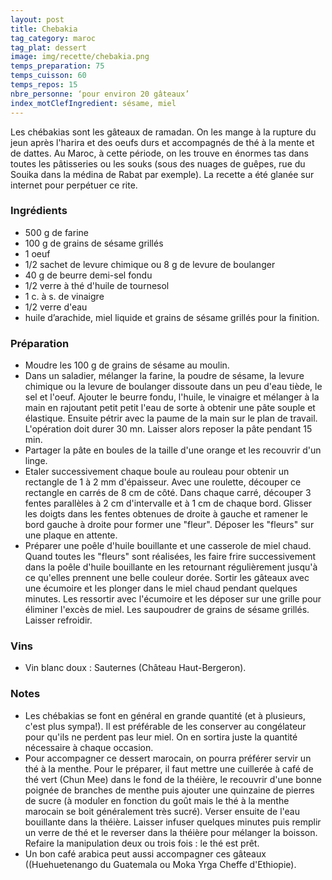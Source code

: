 ```yaml
---
layout: post
title: Chebakia
tag_category: maroc
tag_plat: dessert
image: img/recette/chebakia.png
temps_preparation: 75
temps_cuisson: 60
temps_repos: 15
nbre_personne: ‘pour environ 20 gâteaux’
index_motClefIngredient: sésame, miel
---
```

Les chébakias sont les gâteaux de ramadan. On les mange à la rupture du jeun après l'harira et des oeufs durs et accompagnés de thé à la mente et de dattes. Au Maroc, à cette période, on les trouve en énormes tas dans toutes les pâtisseries ou les souks (sous des nuages de guêpes, rue du Souika dans la médina de Rabat par exemple). La recette a été glanée sur internet pour perpétuer ce rite.

### Ingrédients
* 500 g de farine
* 100 g de grains de sésame grillés
* 1 oeuf
* 1/2 sachet de levure chimique ou 8 g de levure de boulanger
* 40 g de beurre demi-sel fondu
* 1/2 verre à thé d'huile de tournesol
* 1 c. à s. de vinaigre
* 1/2 verre d'eau
* huile d’arachide, miel liquide et grains de sésame grillés pour la finition.

### Préparation
* Moudre les 100 g de grains de sésame au moulin.
* Dans un saladier, mélanger la farine, la poudre de sésame, la levure chimique ou la levure de boulanger dissoute dans un peu d'eau tiède, le sel et l'oeuf. Ajouter le beurre fondu, l'huile, le vinaigre et mélanger à la main en rajoutant petit petit l'eau de sorte à obtenir une pâte souple et élastique. Ensuite pétrir avec la paume de la main sur le plan de travail. L'opération doit durer 30 mn. Laisser alors reposer la pâte pendant 15 min.
* Partager la pâte en boules de la taille d'une orange et les recouvrir d'un linge.
* Etaler successivement chaque boule au rouleau pour obtenir un rectangle de 1 à 2 mm d'épaisseur. Avec une roulette, découper ce rectangle en carrés de 8 cm de côté. Dans chaque carré, découper 3 fentes parallèles à 2 cm d'intervalle et à 1 cm de chaque bord. Glisser les doigts dans les fentes obtenues de droite à gauche et ramener le bord gauche à droite pour former une "fleur". Déposer les "fleurs" sur une plaque en attente.
* Préparer une poêle d'huile bouillante et une casserole de miel chaud. Quand toutes les "fleurs" sont réalisées, les faire frire successivement dans la poêle d'huile bouillante en les retournant régulièrement jusqu'à ce qu'elles prennent une belle couleur dorée. Sortir les gâteaux avec une écumoire et les plonger dans le miel chaud pendant quelques minutes. Les ressortir avec l'écumoire et les déposer sur une grille pour éliminer l'excès de miel. Les saupoudrer de grains de sésame grillés. Laisser refroidir.

### Vins
* Vin blanc doux : Sauternes (Château Haut-Bergeron).

### Notes
* Les chébakias se font en général en grande quantité (et à plusieurs, c'est plus sympa!). Il est préférable de les conserver au congélateur pour qu'ils ne perdent pas leur miel. On en sortira juste la quantité nécessaire à chaque occasion.
* Pour accompagner ce dessert marocain, on pourra préférer servir un thé à la menthe. Pour le préparer, il faut mettre une cuillerée à café de thé vert (Chun Mee) dans le fond de la théière, le recouvrir d'une bonne poignée de branches de menthe puis ajouter une quinzaine de pierres de sucre (à moduler en fonction du goût mais le thé à la menthe marocain se boit généralement très sucré). Verser ensuite de l'eau bouillante dans la théière. Laisser infuser quelques minutes puis remplir un verre de thé et le reverser dans la théière pour mélanger la boisson. Refaire la manipulation deux ou trois fois : le thé est prêt.
 * Un bon café arabica peut aussi accompagner ces gâteaux ((Huehuetenango du Guatemala ou Moka Yrga Cheffe d'Ethiopie).
